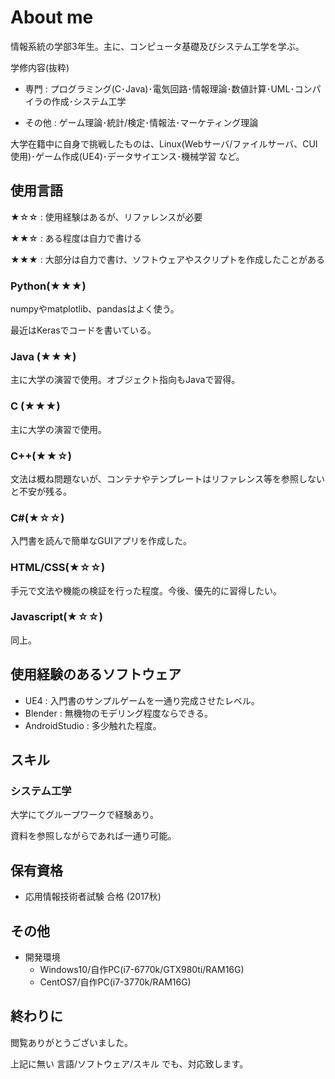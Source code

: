 # About me

情報系統の学部3年生。主に、コンピュータ基礎及びシステム工学を学ぶ。

学修内容(抜粋)

- 専門 : プログラミング(C･Java)･電気回路･情報理論･数値計算･UML･コンパイラの作成･システム工学

- その他 : ゲーム理論･統計/検定･情報法･マーケティング理論

大学在籍中に自身で挑戦したものは、Linux(Webサーバ/ファイルサーバ、CUI使用)･ゲーム作成(UE4)･データサイエンス･機械学習 など。

## 使用言語

★☆☆ : 使用経験はあるが、リファレンスが必要

★★☆ : ある程度は自力で書ける

★★★ : 大部分は自力で書け、ソフトウェアやスクリプトを作成したことがある

### Python(★★★)

numpyやmatplotlib、pandasはよく使う。

最近はKerasでコードを書いている。

### Java (★★★)

主に大学の演習で使用。オブジェクト指向もJavaで習得。

### C (★★★)

主に大学の演習で使用。

### C++(★★☆)

文法は概ね問題ないが、コンテナやテンプレートはリファレンス等を参照しないと不安が残る。

### C#(★☆☆)

入門書を読んで簡単なGUIアプリを作成した。

### HTML/CSS(★☆☆)

手元で文法や機能の検証を行った程度。今後、優先的に習得したい。

### Javascript(★☆☆)

同上。

## 使用経験のあるソフトウェア

- UE4 : 入門書のサンプルゲームを一通り完成させたレベル。
- Blender : 無機物のモデリング程度ならできる。
- AndroidStudio : 多少触れた程度。

## スキル

### システム工学

大学にてグループワークで経験あり。

資料を参照しながらであれば一通り可能。

## 保有資格

- 応用情報技術者試験 合格 (2017秋)

## その他

- 開発環境
  - Windows10/自作PC(i7-6770k/GTX980ti/RAM16G)
  - CentOS7/自作PC(i7-3770k/RAM16G)

## 終わりに

閲覧ありがとうございました。

上記に無い 言語/ソフトウェア/スキル でも、対応致します。
